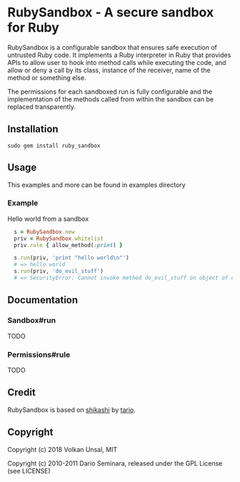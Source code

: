 # RubySandbox - A secure sandbox for Ruby

RubySandbox is a configurable sandbox that ensures safe execution of untrusted Ruby code. It implements a Ruby interpreter in Ruby that provides APIs to allow user to hook into method calls while executing the code, and allow or deny a call by its class, instance of the receiver, name of the method or something else.

The permissions for each sandboxed run is fully configurable and the implementation of the methods called from within the sandbox can be replaced transparently.

## Installation

```
sudo gem install ruby_sandbox
```

## Usage

This examples and more can be found in examples directory

### Example

Hello world from a sandbox

```ruby
  s = RubySandbox.new
  priv = RubySandbox.whitelist
  priv.rule { allow_method(:print) }

  s.run(priv, 'print "hello world\n"')
  # => hello world
  s.run(priv, 'do_evil_stuff')
  # => SecurityError: Cannot invoke method do_evil_stuff on object of class Object
```

## Documentation

### Sandbox#run

TODO

### Permissions#rule

TODO

## Credit

RubySandbox is based on [shikashi](http://.github.com/tario) by [tario](http://.github.com/tario).

## Copyright

Copyright (c) 2018 Volkan Unsal, MIT

Copyright (c) 2010-2011 Dario Seminara, released under the GPL License (see LICENSE)
